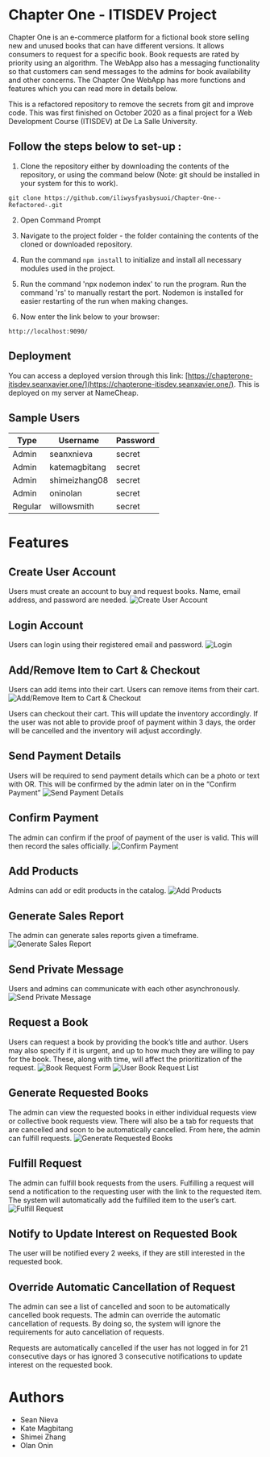 # Chapter One - ITISDEV Project

Chapter One is an e-commerce platform for a fictional book store selling new and unused books that can have different versions. It allows consumers to request for a specific book. Book requests are rated by priority using an algorithm. The WebApp also has a messaging functionality so that customers can send messages to the admins for book availability and other concerns. The Chapter One WebApp has more functions and features which you can read more in details below.

This is a refactored repository to remove the secrets from git and improve code. This was first finished on October 2020 as a final project for a Web Development Course (ITISDEV) at De La Salle University.

## Follow the steps below to set-up :
1. Clone the repository either by downloading the contents of the repository, or using the command below (Note: git should be installed in your system for this to work).
```
git clone https://github.com/iliwysfyasbysuoi/Chapter-One--Refactored-.git

```
2. Open Command Prompt
3. Navigate to the project folder - the folder containing the contents of the cloned or downloaded repository.
4. Run the command `npm install` to initialize and install all necessary modules used in the project.

5. Run the command 'npx nodemon index' to run the program. Run the command 'rs' to manually restart the port. Nodemon is installed for easier restarting of the run when making changes.
6. Now enter the link below to your browser:
```
http://localhost:9090/
```

## Deployment
You can access a deployed version through this link: [https://chapterone-itisdev.seanxavier.one/](https://chapterone-itisdev.seanxavier.one/). This is deployed on my server at NameCheap.

## Sample Users

| Type | Username    | Password |
|-------|---------------|--------|
| Admin | seanxnieva    | secret |
| Admin | katemagbitang | secret |
| Admin | shimeizhang08 | secret |
| Admin | oninolan      | secret |
| Regular | willowsmith | secret |

# Features

## Create User Account

Users must create an account to buy and request books. Name, email address, and password are needed.
![Create User Account](/screenshots/Create%20User%20Account.png)

## Login Account

Users can login using their registered email and password.
![Login](/screenshots/Login.png)

## Add/Remove Item to Cart & Checkout
Users can add items into their cart. Users can remove items from their cart.
![Add/Remove Item to Cart & Checkout](/screenshots/Add%20remove%20Item%20from%20Cart%20%26%20Checkout.png)

Users can checkout their cart. This will update the inventory accordingly. If the user was not able to provide proof of payment within 3 days, the order will be cancelled and the inventory will adjust accordingly.

## Send Payment Details
Users will be required to send payment details which can be a photo or text with OR. This will be confirmed by the admin later on in the “Confirm Payment”
![Send Payment Details](/screenshots/Send%20Payment%20Details.png)

## Confirm Payment
The admin can confirm if the proof of payment of the user is valid. This will then record the sales officially.
![Confirm Payment](/screenshots/Confirm%20Payment.png)

## Add Products
Admins can add or edit products in the catalog.
![Add Products](/screenshots/Add%20Products.png)

## Generate Sales Report
The admin can generate sales reports given a timeframe.
![Generate Sales Report](/screenshots/Generate%20Sales%20Report.png)

## Send Private Message
Users and admins can communicate with each other asynchronously.
![Send Private Message](/screenshots/Send%20Private%20Message.png)

## Request a Book
Users can request a book by providing the book’s title and author. Users may also specify if it is urgent, and up to how much they are willing to pay for the book. These, along with time, will affect the prioritization of the request.
![Book Request Form](/screenshots/Book%20Request%20Form.png)
![User Book Request List](/screenshots/User%20Book%20Requests.png)

## Generate Requested Books
The admin can view the requested books in either individual requests view or collective book requests view. There will also be a tab for requests that are cancelled and soon to be automatically cancelled. From here, the admin can fulfill requests.
![Generate Requested Books](/screenshots/Fulfill%20Request%20Book.png)

## Fulfill Request
The admin can fulfill book requests from the users. Fulfilling a request will send a notification to the requesting user with the link to the requested item. The system will automatically add the fulfilled item to the user’s cart.
![Fulfill Request](/screenshots/Fulfill%20Request%20Book%20Form.png)

## Notify to Update Interest on Requested Book
The user will be notified every 2 weeks, if they are still interested in the requested book. 

## Override Automatic Cancellation of Request
The admin can see a list of cancelled and soon to be automatically cancelled book requests. The admin can override the automatic cancellation of requests. By doing so, the system will ignore the requirements for auto cancellation of requests.

Requests are automatically cancelled if the user has not logged in for 21 consecutive days or has ignored 3 consecutive notifications to update interest on the requested book.

# Authors
* Sean Nieva
* Kate Magbitang
* Shimei Zhang
* Olan Onin